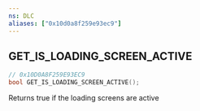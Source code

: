 ```yaml
---
ns: DLC
aliases: ["0x10d0a8f259e93ec9"]
---
```

## GET_IS_LOADING_SCREEN_ACTIVE

```c
// 0x10D0A8F259E93EC9
bool GET_IS_LOADING_SCREEN_ACTIVE();
```

Returns true if the loading screens are active

